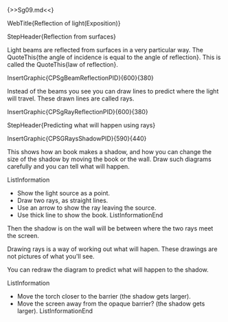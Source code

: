 {>>Sg09.md<<}

WebTitle{Reflection of light(Exposition)}

StepHeader{Reflection from surfaces}

Light beams are reflected from surfaces in a very particular way. The QuoteThis{the angle of incidence is equal to the angle of reflection}. This is called the QuoteThis{law of reflection}.

InsertGraphic{CPSgBeamReflectionPID}{600}{380}

Instead of the beams you see you can draw lines to predict where the light will travel. These drawn lines are called rays.

InsertGraphic{CPSgRayReflectionPID}{600}{380}

StepHeader{Predicting what will happen using rays}

InsertGraphic{CPSGRaysShadowPID}{590}{440}

This shows how an book makes a shadow, and how you can change the size of the shadow by moving the book or the wall. Draw such diagrams carefully and you can tell what will happen.

ListInformation
- Show the light source as a point.
- Draw two rays, as straight lines.
- Use an arrow to show the ray leaving the source.
- Use thick line to show the book.
ListInformationEnd

Then the shadow is on the wall will be between where the two rays meet the screen.

Drawing rays is a way of working out what will hapen. These drawings are not pictures of what you'll see.

You can redraw the diagram to predict what will happen to the shadow.

ListInformation
- Move the torch closer to the barrier (the shadow gets larger).
- Move the screen away from the opaque barrier? (the shadow gets larger).
ListInformationEnd

